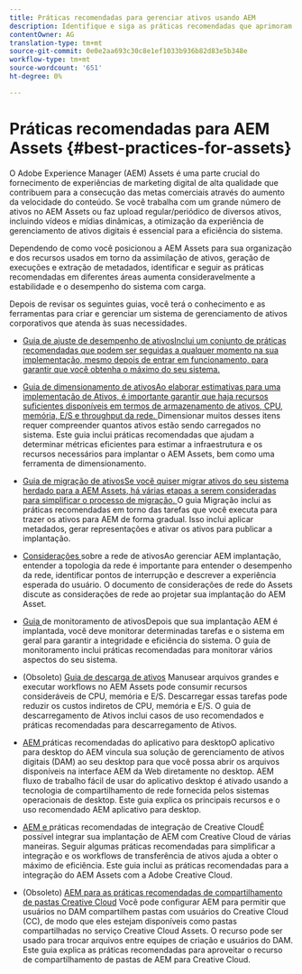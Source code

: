 ```yaml
---
title: Práticas recomendadas para gerenciar ativos usando AEM
description: Identifique e siga as práticas recomendadas que aprimoram a estabilidade e o desempenho do sistema em carga, dependendo da implantação e dos recursos da AEM Assets usados para assimilar e processar ativos.
contentOwner: AG
translation-type: tm+mt
source-git-commit: 0e0e2aa693c30c8e1ef1033b936b82d83e5b348e
workflow-type: tm+mt
source-wordcount: '651'
ht-degree: 0%

---
```



# Práticas recomendadas para AEM Assets {#best-practices-for-assets}

O Adobe Experience Manager (AEM) Assets é uma parte crucial do fornecimento de experiências de marketing digital de alta qualidade que contribuem para a consecução das metas comerciais através do aumento da velocidade do conteúdo. Se você trabalha com um grande número de ativos no AEM Assets ou faz upload regular/periódico de diversos ativos, incluindo vídeos e mídias dinâmicas, a otimização da experiência de gerenciamento de ativos digitais é essencial para a eficiência do sistema.

Dependendo de como você posicionou a AEM Assets para sua organização e dos recursos usados em torno da assimilação de ativos, geração de execuções e extração de metadados, identificar e seguir as práticas recomendadas em diferentes áreas aumenta consideravelmente a estabilidade e o desempenho do sistema com carga.

Depois de revisar os seguintes guias, você terá o conhecimento e as ferramentas para criar e gerenciar um sistema de gerenciamento de ativos corporativos que atenda às suas necessidades.

* [Guia de ajuste de desempenho de ativosInclui um conjunto de práticas recomendadas que podem ser seguidas a qualquer momento na sua implementação, mesmo depois de entrar em funcionamento, para garantir que você obtenha o máximo do seu sistema. ](performance-tuning-guidelines.md)

* [Guia de dimensionamento de ativosAo elaborar estimativas para uma implementação de Ativos, é importante garantir que haja recursos suficientes disponíveis em termos de armazenamento de ativos, CPU, memória, E/S e throughput da rede. ](assets-sizing-guide.md)
Dimensionar muitos desses itens requer compreender quantos ativos estão sendo carregados no sistema. Este guia inclui práticas recomendadas que ajudam a determinar métricas eficientes para estimar a infraestrutura e os recursos necessários para implantar o AEM Assets, bem como uma ferramenta de dimensionamento.
* [Guia de migração de ativosSe você quiser migrar ativos do seu sistema herdado para a AEM Assets, há várias etapas a serem consideradas para simplificar o processo de migração. ](assets-migration-guide.md)
O guia Migração inclui as práticas recomendadas em torno das tarefas que você executa para trazer os ativos para AEM de forma gradual. Isso inclui aplicar metadados, gerar representações e ativar os ativos para publicar a implantação.
* [Considerações ](assets-network-considerations.md)
sobre a rede de ativosAo gerenciar AEM implantação, entender a topologia da rede é importante para entender o desempenho da rede, identificar pontos de interrupção e descrever a experiência esperada do usuário. O documento de considerações de rede do Assets discute as considerações de rede ao projetar sua implantação do AEM Asset.
* [Guia ](assets-monitoring-best-practices.md)
de monitoramento de ativosDepois que sua implantação AEM é implantada, você deve monitorar determinadas tarefas e o sistema em geral para garantir a integridade e eficiência do sistema. O guia de monitoramento inclui práticas recomendadas para monitorar vários aspectos do seu sistema.
* (Obsoleto) [Guia de descarga de ativos](assets-offloading-best-practices.md)
Manusear arquivos grandes e executar workflows no AEM Assets pode consumir recursos consideráveis de CPU, memória e E/S. Descarregar essas tarefas pode reduzir os custos indiretos de CPU, memória e E/S. O guia de descarregamento de Ativos inclui casos de uso recomendados e práticas recomendadas para descarregamento de Ativos.
* [AEM ](https://helpx.adobe.com/experience-manager/desktop-app/aem-desktop-app-best-practices.html)
práticas recomendadas do aplicativo para desktopO aplicativo para desktop do AEM vincula sua solução de gerenciamento de ativos digitais (DAM) ao seu desktop para que você possa abrir os arquivos disponíveis na interface AEM da Web diretamente no desktop. AEM fluxo de trabalho fácil de usar do aplicativo desktop é ativado usando a tecnologia de compartilhamento de rede fornecida pelos sistemas operacionais de desktop. Este guia explica os principais recursos e o uso recomendado AEM aplicativo para desktop.
* [AEM e ](aem-cc-integration-best-practices.md)
práticas recomendadas de integração de Creative CloudÉ possível integrar sua implantação de AEM com Creative Cloud de várias maneiras. Seguir algumas práticas recomendadas para simplificar a integração e os workflows de transferência de ativos ajuda a obter o máximo de eficiência. Este guia inclui as práticas recomendadas para a integração do AEM Assets com a Adobe Creative Cloud.
* (Obsoleto) [AEM para as práticas recomendadas de compartilhamento de pastas Creative Cloud](aem-cc-folder-sharing-best-practices.md)
Você pode configurar AEM para permitir que usuários no DAM compartilhem pastas com usuários do Creative Cloud (CC), de modo que eles estejam disponíveis como pastas compartilhadas no serviço Creative Cloud Assets. O recurso pode ser usado para trocar arquivos entre equipes de criação e usuários do DAM. Este guia explica as práticas recomendadas para aproveitar o recurso de compartilhamento de pastas de AEM para Creative Cloud.
